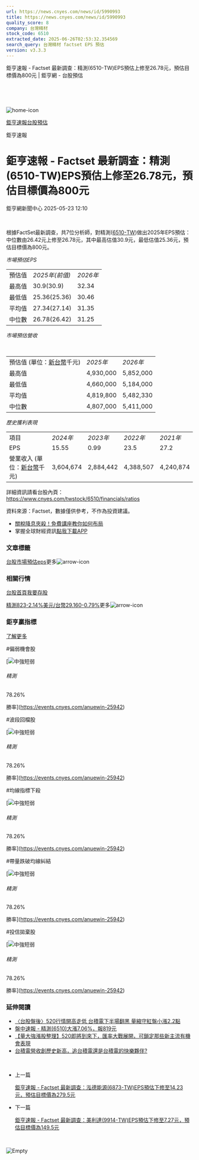 ```yaml
---
url: https://news.cnyes.com/news/id/5990993
title: https://news.cnyes.com/news/id/5990993
quality_score: 8
company: 台灣精材
stock_code: 6510
extracted_date: 2025-06-26T02:53:32.354569
search_query: 台灣精材 factset EPS 預估
version: v3.3.3
---
```


鉅亨速報 - Factset 最新調查：精測(6510-TW)EPS預估上修至26.78元，預估目標價為800元 | 鉅亨網 - 台股預估

‌

‌

![home-icon](/assets/icons/breadCrumb/symbol-icon-home.svg)

[鉅亨速報](/news/cat/anue_live)[台股預估](/news/cat/tw_forecast)

鉅亨速報

# 鉅亨速報 - Factset 最新調查：精測(6510-TW)EPS預估上修至26.78元，預估目標價為800元

鉅亨網新聞中心 2025-05-23 12:10

‌

根據FactSet最新調查，共7位分析師，對精測([6510-TW](https://www.cnyes.com/twstock/6510))做出2025年EPS預估：中位數由26.42元上修至26.78元，其中最高估值30.9元，最低估值25.36元，預估目標價為800元。

*市場預估EPS*

|  |  |  |
| --- | --- | --- |
| 預估值 | *2025年(前值)* | *2026年* |
| 最高值 | 30.9(30.9) | 32.34 |
| 最低值 | 25.36(25.36) | 30.46 |
| 平均值 | 27.34(27.14) | 31.35 |
| 中位數 | 26.78(26.42) | 31.25 |

*市場預估營收*

‌

|  |  |  |
| --- | --- | --- |
| 預估值 (單位：[新台幣](https://invest.cnyes.com/forex/detail/usdtwd)千元) | *2025年* | *2026年* |
| 最高值 | 4,930,000 | 5,852,000 |
| 最低值 | 4,660,000 | 5,184,000 |
| 平均值 | 4,819,800 | 5,482,330 |
| 中位數 | 4,807,000 | 5,411,000 |

*歷史獲利表現*

|  |  |  |  |  |
| --- | --- | --- | --- | --- |
| 項目 | *2024年* | *2023年* | *2022年* | *2021年* |
| EPS | 15.55 | 0.99 | 23.5 | 27.2 |
| 營業收入 (單位：[新台幣](https://invest.cnyes.com/forex/detail/usdtwd)千元) | 3,604,674 | 2,884,442 | 4,388,507 | 4,240,874 |

詳細資訊請看台股內頁：  
<https://www.cnyes.com/twstock/6510/financials/ratios>

資料來源：Factset，數據僅供參考，不作為投資建議。

* [關稅降息夾殺！免費講座教你如何布局](https://www.rsc.com.tw/Cnyes_RSC/SeminarBooking2025InvestmentOutlook.aspx?utm_source=anue&utm_medium=usstocks_end)
* 掌握全球財經資訊[點我下載APP](http://www.cnyes.com/app/?utm_source=mweb&utm_medium=HamMenuBanner&utm_campaign=fixed&utm_content=entr)

### 文章標籤

[台股](https://news.cnyes.com/tag/台股 "台股")[市場預估](https://news.cnyes.com/tag/市場預估 "市場預估")[eps](https://news.cnyes.com/tag/eps "eps")更多![arrow-icon](/assets/icons/arrows/arrow-down.svg)

### 相關行情

[台股首頁](https://www.cnyes.com/twstock)[我要存股](https://supr.link/8OHaU)

[精測823-2.14%](https://www.cnyes.com/twstock/6510)[美元/台幣29.160-0.79%](https://invest.cnyes.com/forex/detail/USDTWD)更多![arrow-icon](/assets/icons/arrows/arrow-down.svg)

### 鉅亨贏指標

[了解更多](https://events.cnyes.com/anuewin-25942)

#偏弱機會股

[![中強短弱](/assets/icons/win-indicator/long-to-short.svg)

###### 精測

78.26%

勝率](https://events.cnyes.com/anuewin-25942)

#波段回檔股

[![中強短弱](/assets/icons/win-indicator/long-to-short.svg)

###### 精測

78.26%

勝率](https://events.cnyes.com/anuewin-25942)

#均線指標下殺

[![中強短弱](/assets/icons/win-indicator/long-to-short.svg)

###### 精測

78.26%

勝率](https://events.cnyes.com/anuewin-25942)

#帶量跌破均線糾結

[![中強短弱](/assets/icons/win-indicator/long-to-short.svg)

###### 精測

78.26%

勝率](https://events.cnyes.com/anuewin-25942)

#投信拋棄股

[![中強短弱](/assets/icons/win-indicator/long-to-short.svg)

###### 精測

78.26%

勝率](https://events.cnyes.com/anuewin-25942)

### 延伸閱讀

* [〈台股盤後〉520行情開高走低 台積電下半場翻黑 量縮守紅盤小漲2.2點](/news/id/5986255)
* [盤中速報 - 精測(6510)大漲7.06%，報819元](/news/id/5985853)
* [【量大強漲股整理】520即將到來下，匯率大戰展開，可鎖定那些新主流有機會表現](/news/id/5971363)
* [台積電營收創歷史新高，追台積電還是台積電的快樂夥伴?](/news/id/5971133)

‌

* 上一篇

  [鉅亨速報 - Factset 最新調查：泓德能源(6873-TW)EPS預估下修至14.23元，預估目標價為279.5元](/news/id/5991128)
* 下一篇

  [鉅亨速報 - Factset 最新調查：美利達(9914-TW)EPS預估下修至7.27元，預估目標價為149.5元](/news/id/5990456)

‌

![Empty](/assets/icons/skeleton/empty-image.svg)

‌